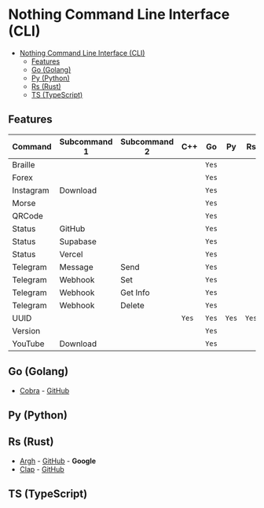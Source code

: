 # Nothing Command Line Interface (CLI)

- [Nothing Command Line Interface (CLI)](#nothing-command-line-interface-cli)
  - [Features](#features)
  - [Go (Golang)](#go-golang)
  - [Py (Python)](#py-python)
  - [Rs (Rust)](#rs-rust)
  - [TS (TypeScript)](#ts-typescript)

## Features

| Command   | Subcommand 1 | Subcommand 2 | C++   | Go    | Py    | Rs    | TS    |
| --------- | ------------ | ------------ | ----- | ----- | ----- | ----- | ----- |
| Braille   |              |              |       | `Yes` |       |       |       |
| Forex     |              |              |       | `Yes` |       |       |       |
| Instagram | Download     |              |       | `Yes` |       |       |       |
| Morse     |              |              |       | `Yes` |       |       |       |
| QRCode    |              |              |       | `Yes` |       |       |       |
| Status    | GitHub       |              |       | `Yes` |       |       |       |
| Status    | Supabase     |              |       | `Yes` |       |       |       |
| Status    | Vercel       |              |       | `Yes` |       |       |       |
| Telegram  | Message      | Send         |       | `Yes` |       |       |       |
| Telegram  | Webhook      | Set          |       | `Yes` |       |       |       |
| Telegram  | Webhook      | Get Info     |       | `Yes` |       |       |       |
| Telegram  | Webhook      | Delete       |       | `Yes` |       |       |       |
| UUID      |              |              | `Yes` | `Yes` | `Yes` | `Yes` | `Yes` |
| Version   |              |              |       | `Yes` |       |       |       |
| YouTube   | Download     |              |       | `Yes` |       |       |       |

## Go (Golang)

- [Cobra](https://cobra.dev/) - [GitHub](https://github.com/spf13/cobra)

## Py (Python)

## Rs (Rust)

- [Argh](https://docs.rs/argh/latest/argh/) - [GitHub](https://github.com/google/argh) - **Google**
- [Clap](https://docs.rs/clap/latest/clap/) - [GitHub](https://github.com/clap-rs/clap)

## TS (TypeScript)
